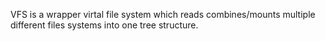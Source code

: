 VFS is a wrapper virtal file system which reads combines/mounts multiple different files systems into one tree structure.
